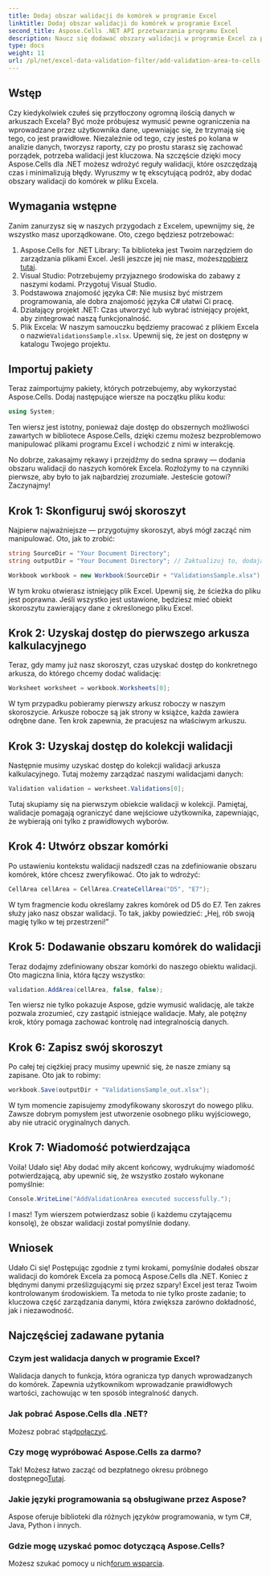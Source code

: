 ```yaml
---
title: Dodaj obszar walidacji do komórek w programie Excel
linktitle: Dodaj obszar walidacji do komórek w programie Excel
second_title: Aspose.Cells .NET API przetwarzania programu Excel
description: Naucz się dodawać obszary walidacji w programie Excel za pomocą Aspose.Cells dla .NET dzięki naszemu przewodnikowi krok po kroku. Zwiększ integralność swoich danych.
type: docs
weight: 11
url: /pl/net/excel-data-validation-filter/add-validation-area-to-cells-in-excel/
---
```

## Wstęp

Czy kiedykolwiek czułeś się przytłoczony ogromną ilością danych w arkuszach Excela? Być może próbujesz wymusić pewne ograniczenia na wprowadzane przez użytkownika dane, upewniając się, że trzymają się tego, co jest prawidłowe. Niezależnie od tego, czy jesteś po kolana w analizie danych, tworzysz raporty, czy po prostu starasz się zachować porządek, potrzeba walidacji jest kluczowa. Na szczęście dzięki mocy Aspose.Cells dla .NET możesz wdrożyć reguły walidacji, które oszczędzają czas i minimalizują błędy. Wyruszmy w tę ekscytującą podróż, aby dodać obszary walidacji do komórek w pliku Excela.

## Wymagania wstępne

Zanim zanurzysz się w naszych przygodach z Excelem, upewnijmy się, że wszystko masz uporządkowane. Oto, czego będziesz potrzebować:

1.  Aspose.Cells for .NET Library: Ta biblioteka jest Twoim narzędziem do zarządzania plikami Excel. Jeśli jeszcze jej nie masz, możesz[pobierz tutaj](https://releases.aspose.com/cells/net/).
2. Visual Studio: Potrzebujemy przyjaznego środowiska do zabawy z naszymi kodami. Przygotuj Visual Studio.
3. Podstawowa znajomość języka C#: Nie musisz być mistrzem programowania, ale dobra znajomość języka C# ułatwi Ci pracę.
4. Działający projekt .NET: Czas utworzyć lub wybrać istniejący projekt, aby zintegrować naszą funkcjonalność.
5.  Plik Excela: W naszym samouczku będziemy pracować z plikiem Excela o nazwie`ValidationsSample.xlsx`. Upewnij się, że jest on dostępny w katalogu Twojego projektu.

## Importuj pakiety

Teraz zaimportujmy pakiety, których potrzebujemy, aby wykorzystać Aspose.Cells. Dodaj następujące wiersze na początku pliku kodu:

```csharp
using System;
```

Ten wiersz jest istotny, ponieważ daje dostęp do obszernych możliwości zawartych w bibliotece Aspose.Cells, dzięki czemu możesz bezproblemowo manipulować plikami programu Excel i wchodzić z nimi w interakcję.

No dobrze, zakasajmy rękawy i przejdźmy do sedna sprawy — dodania obszaru walidacji do naszych komórek Excela. Rozłożymy to na czynniki pierwsze, aby było to jak najbardziej zrozumiałe. Jesteście gotowi? Zaczynajmy!

## Krok 1: Skonfiguruj swój skoroszyt

Najpierw najważniejsze — przygotujmy skoroszyt, abyś mógł zacząć nim manipulować. Oto, jak to zrobić:

```csharp
string SourceDir = "Your Document Directory";
string outputDir = "Your Document Directory"; // Zaktualizuj to, dodając rzeczywiste ścieżki.

Workbook workbook = new Workbook(SourceDir + "ValidationsSample.xlsx");
```

W tym kroku otwierasz istniejący plik Excel. Upewnij się, że ścieżka do pliku jest poprawna. Jeśli wszystko jest ustawione, będziesz mieć obiekt skoroszytu zawierający dane z określonego pliku Excel.

## Krok 2: Uzyskaj dostęp do pierwszego arkusza kalkulacyjnego

Teraz, gdy mamy już nasz skoroszyt, czas uzyskać dostęp do konkretnego arkusza, do którego chcemy dodać walidację:

```csharp
Worksheet worksheet = workbook.Worksheets[0];
```

W tym przypadku pobieramy pierwszy arkusz roboczy w naszym skoroszycie. Arkusze robocze są jak strony w książce, każda zawiera odrębne dane. Ten krok zapewnia, że pracujesz na właściwym arkuszu.

## Krok 3: Uzyskaj dostęp do kolekcji walidacji

Następnie musimy uzyskać dostęp do kolekcji walidacji arkusza kalkulacyjnego. Tutaj możemy zarządzać naszymi walidacjami danych:

```csharp
Validation validation = worksheet.Validations[0];
```

Tutaj skupiamy się na pierwszym obiekcie walidacji w kolekcji. Pamiętaj, walidacje pomagają ograniczyć dane wejściowe użytkownika, zapewniając, że wybierają oni tylko z prawidłowych wyborów.

## Krok 4: Utwórz obszar komórki

Po ustawieniu kontekstu walidacji nadszedł czas na zdefiniowanie obszaru komórek, które chcesz zweryfikować. Oto jak to wdrożyć:

```csharp
CellArea cellArea = CellArea.CreateCellArea("D5", "E7");
```

W tym fragmencie kodu określamy zakres komórek od D5 do E7. Ten zakres służy jako nasz obszar walidacji. To tak, jakby powiedzieć: „Hej, rób swoją magię tylko w tej przestrzeni!”

## Krok 5: Dodawanie obszaru komórek do walidacji

Teraz dodajmy zdefiniowany obszar komórki do naszego obiektu walidacji. Oto magiczna linia, która łączy wszystko:

```csharp
validation.AddArea(cellArea, false, false);
```

Ten wiersz nie tylko pokazuje Aspose, gdzie wymusić walidację, ale także pozwala zrozumieć, czy zastąpić istniejące walidacje. Mały, ale potężny krok, który pomaga zachować kontrolę nad integralnością danych.

## Krok 6: Zapisz swój skoroszyt

Po całej tej ciężkiej pracy musimy upewnić się, że nasze zmiany są zapisane. Oto jak to robimy:

```csharp
workbook.Save(outputDir + "ValidationsSample_out.xlsx");
```

W tym momencie zapisujemy zmodyfikowany skoroszyt do nowego pliku. Zawsze dobrym pomysłem jest utworzenie osobnego pliku wyjściowego, aby nie utracić oryginalnych danych.

## Krok 7: Wiadomość potwierdzająca

Voila! Udało się! Aby dodać miły akcent końcowy, wydrukujmy wiadomość potwierdzającą, aby upewnić się, że wszystko zostało wykonane pomyślnie:

```csharp
Console.WriteLine("AddValidationArea executed successfully.");
```

I masz! Tym wierszem potwierdzasz sobie (i każdemu czytającemu konsolę), że obszar walidacji został pomyślnie dodany.

## Wniosek

Udało Ci się! Postępując zgodnie z tymi krokami, pomyślnie dodałeś obszar walidacji do komórek Excela za pomocą Aspose.Cells dla .NET. Koniec z błędnymi danymi prześlizgującymi się przez szpary! Excel jest teraz Twoim kontrolowanym środowiskiem. Ta metoda to nie tylko proste zadanie; to kluczowa część zarządzania danymi, która zwiększa zarówno dokładność, jak i niezawodność.

## Najczęściej zadawane pytania

### Czym jest walidacja danych w programie Excel?
Walidacja danych to funkcja, która ogranicza typ danych wprowadzanych do komórek. Zapewnia użytkownikom wprowadzanie prawidłowych wartości, zachowując w ten sposób integralność danych.

### Jak pobrać Aspose.Cells dla .NET?
 Możesz pobrać stąd[połączyć](https://releases.aspose.com/cells/net/).

### Czy mogę wypróbować Aspose.Cells za darmo?
 Tak! Możesz łatwo zacząć od bezpłatnego okresu próbnego dostępnego[Tutaj](https://releases.aspose.com/).

### Jakie języki programowania są obsługiwane przez Aspose?
Aspose oferuje biblioteki dla różnych języków programowania, w tym C#, Java, Python i innych.

### Gdzie mogę uzyskać pomoc dotyczącą Aspose.Cells?
 Możesz szukać pomocy u nich[forum wsparcia](https://forum.aspose.com/c/cells/9).